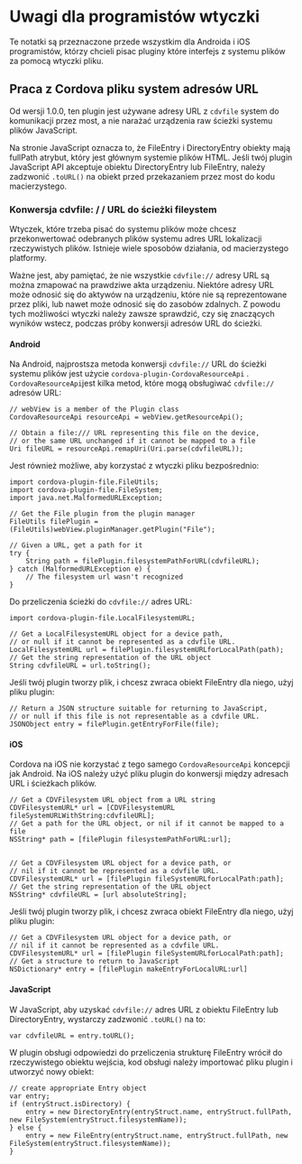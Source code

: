 <!---
    Licensed to the Apache Software Foundation (ASF) under one
    or more contributor license agreements.  See the NOTICE file
    distributed with this work for additional information
    regarding copyright ownership.  The ASF licenses this file
    to you under the Apache License, Version 2.0 (the
    "License"); you may not use this file except in compliance
    with the License.  You may obtain a copy of the License at

      http://www.apache.org/licenses/LICENSE-2.0

    Unless required by applicable law or agreed to in writing,
    software distributed under the License is distributed on an
    "AS IS" BASIS, WITHOUT WARRANTIES OR CONDITIONS OF ANY
    KIND, either express or implied.  See the License for the
    specific language governing permissions and limitations
    under the License.
-->

# Uwagi dla programistów wtyczki

Te notatki są przeznaczone przede wszystkim dla Androida i iOS programistów, którzy chcieli pisac pluginy które interfejs z systemu plików za pomocą wtyczki pliku.

## Praca z Cordova pliku system adresów URL

Od wersji 1.0.0, ten plugin jest używane adresy URL z `cdvfile` system do komunikacji przez most, a nie narażać urządzenia raw ścieżki systemu plików JavaScript.

Na stronie JavaScript oznacza to, że FileEntry i DirectoryEntry obiekty mają fullPath atrybut, który jest głównym systemie plików HTML. Jeśli twój plugin JavaScript API akceptuje obiektu DirectoryEntry lub FileEntry, należy zadzwonić `.toURL()` na obiekt przed przekazaniem przez most do kodu macierzystego.

### Konwersja cdvfile: / / URL do ścieżki fileystem

Wtyczek, które trzeba pisać do systemu plików może chcesz przekonwertować odebranych plików systemu adres URL lokalizacji rzeczywistych plików. Istnieje wiele sposobów działania, od macierzystego platformy.

Ważne jest, aby pamiętać, że nie wszystkie `cdvfile://` adresy URL są można zmapować na prawdziwe akta urządzeniu. Niektóre adresy URL może odnosić się do aktywów na urządzeniu, które nie są reprezentowane przez pliki, lub nawet może odnosić się do zasobów zdalnych. Z powodu tych możliwości wtyczki należy zawsze sprawdzić, czy się znaczących wyników wstecz, podczas próby konwersji adresów URL do ścieżki.

#### Android

Na Android, najprostsza metoda konwersji `cdvfile://` URL do ścieżki systemu plików jest użycie `cordova-plugin-CordovaResourceApi` . `CordovaResourceApi`jest kilka metod, które mogą obsługiwać `cdvfile://` adresów URL:

    // webView is a member of the Plugin class
    CordovaResourceApi resourceApi = webView.getResourceApi();
    
    // Obtain a file:/// URL representing this file on the device,
    // or the same URL unchanged if it cannot be mapped to a file
    Uri fileURL = resourceApi.remapUri(Uri.parse(cdvfileURL));
    

Jest również możliwe, aby korzystać z wtyczki pliku bezpośrednio:

    import cordova-plugin-file.FileUtils;
    import cordova-plugin-file.FileSystem;
    import java.net.MalformedURLException;
    
    // Get the File plugin from the plugin manager
    FileUtils filePlugin = (FileUtils)webView.pluginManager.getPlugin("File");
    
    // Given a URL, get a path for it
    try {
        String path = filePlugin.filesystemPathForURL(cdvfileURL);
    } catch (MalformedURLException e) {
        // The filesystem url wasn't recognized
    }
    

Do przeliczenia ścieżki do `cdvfile://` adres URL:

    import cordova-plugin-file.LocalFilesystemURL;
    
    // Get a LocalFilesystemURL object for a device path,
    // or null if it cannot be represented as a cdvfile URL.
    LocalFilesystemURL url = filePlugin.filesystemURLforLocalPath(path);
    // Get the string representation of the URL object
    String cdvfileURL = url.toString();
    

Jeśli twój plugin tworzy plik, i chcesz zwraca obiekt FileEntry dla niego, użyj pliku plugin:

    // Return a JSON structure suitable for returning to JavaScript,
    // or null if this file is not representable as a cdvfile URL.
    JSONObject entry = filePlugin.getEntryForFile(file);
    

#### iOS

Cordova na iOS nie korzystać z tego samego `CordovaResourceApi` koncepcji jak Android. Na iOS należy użyć pliku plugin do konwersji między adresach URL i ścieżkach plików.

    // Get a CDVFilesystem URL object from a URL string
    CDVFilesystemURL* url = [CDVFilesystemURL fileSystemURLWithString:cdvfileURL];
    // Get a path for the URL object, or nil if it cannot be mapped to a file
    NSString* path = [filePlugin filesystemPathForURL:url];
    
    
    // Get a CDVFilesystem URL object for a device path, or
    // nil if it cannot be represented as a cdvfile URL.
    CDVFilesystemURL* url = [filePlugin fileSystemURLforLocalPath:path];
    // Get the string representation of the URL object
    NSString* cdvfileURL = [url absoluteString];
    

Jeśli twój plugin tworzy plik, i chcesz zwraca obiekt FileEntry dla niego, użyj pliku plugin:

    // Get a CDVFilesystem URL object for a device path, or
    // nil if it cannot be represented as a cdvfile URL.
    CDVFilesystemURL* url = [filePlugin fileSystemURLforLocalPath:path];
    // Get a structure to return to JavaScript
    NSDictionary* entry = [filePlugin makeEntryForLocalURL:url]
    

#### JavaScript

W JavaScript, aby uzyskać `cdvfile://` adres URL z obiektu FileEntry lub DirectoryEntry, wystarczy zadzwonić `.toURL()` na to:

    var cdvfileURL = entry.toURL();
    

W plugin obsługi odpowiedzi do przeliczenia strukturę FileEntry wrócił do rzeczywistego obiektu wejścia, kod obsługi należy importować pliku plugin i utworzyć nowy obiekt:

    // create appropriate Entry object
    var entry;
    if (entryStruct.isDirectory) {
        entry = new DirectoryEntry(entryStruct.name, entryStruct.fullPath, new FileSystem(entryStruct.filesystemName));
    } else {
        entry = new FileEntry(entryStruct.name, entryStruct.fullPath, new FileSystem(entryStruct.filesystemName));
    }
